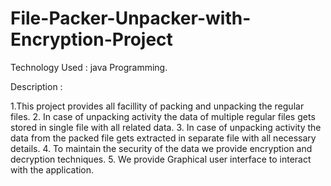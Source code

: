 # File-Packer-Unpacker-with-Encryption-Project
Technology Used : java Programming.

Description :

1.This project provides all facillity of packing and unpacking the regular files.
2. In case of unpacking activity the data of multiple regular files gets stored in single file with all related data.
3. In case of unpacking activity the data from the packed file gets extracted in separate file with all necessary details.
4. To maintain the security of the data we provide encryption and decryption techniques.
5. We provide Graphical user interface to interact with the application.

